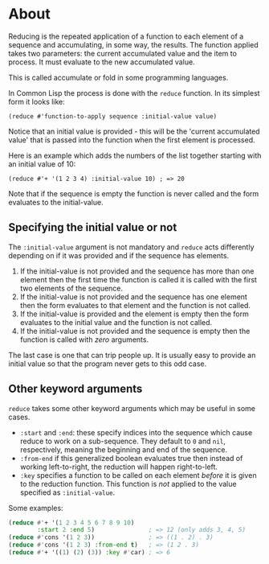 # About

Reducing is the repeated application of a function to each element of
a sequence and accumulating, in some way, the results. 
The function applied takes two parameters: the current accumulated value and the item to process. 
It must evaluate to the new accumulated value.

This is called accumulate or fold in some programming languages.

In Common Lisp the process is done with the `reduce` function.
In its simplest form it looks like:

`(reduce #'function-to-apply sequence :initial-value value)`

Notice that an initial value is provided - this will be the 'current accumulated value' that is passed into the function when the first element is processed.

Here is an example which adds the numbers of the list together starting with an initial value of 10:

`(reduce #'+ '(1 2 3 4) :initial-value 10) ; => 20`

Note that if the sequence is empty the function is never called and the form evaluates to the initial-value.

## Specifying the initial value or not

The `:initial-value` argument is not mandatory and `reduce` acts differently depending on if it was provided and if the sequence has elements.

1. If the initial-value is not provided and the sequence has more than one element then the first time the function is called it is called with the first two elements of the sequence.
2. If the initial-value is not provided and the sequence has one element then the form evaluates to that element and the function is not called.
3. If the initial-value is provided and the element is empty then the form evaluates to the initial value and the function is not called.
4. If the initial-value is not provided and the sequence is empty then the function is called with *zero* arguments.

The last case is one that can trip people up.
It is usually easy to provide an initial value so that the program never gets to this odd case.

## Other keyword arguments

`reduce` takes some other keyword arguments which may be useful in some cases.

* `:start` and `:end`: these specify indices into the sequence which cause reduce to work on a sub-sequence. They default to `0` and `nil`, respectively, meaning the beginning and end of the sequence.
* `:from-end` if this generalized boolean evaluates true then instead of working left-to-right, the reduction will happen right-to-left.
* `:key` specifies a function to be called on each element *before* it is given to the reduction function. This function is *not* applied to the value specified as `:initial-value`.

Some examples:

```lisp
(reduce #'+ '(1 2 3 4 5 6 7 8 9 10) 
        :start 2 :end 5)               ; => 12 (only adds 3, 4, 5)
(reduce #'cons '(1 2 3))               ; => ((1 . 2) . 3)
(reduce #'cons '(1 2 3) :from-end t)   ; => (1 2 . 3)
(reduce #'+ '((1) (2) (3)) :key #'car) ; => 6
```

